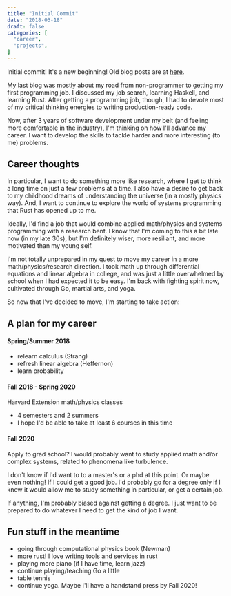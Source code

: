 ```yaml
---
title: "Initial Commit"
date: "2018-03-18"
draft: false
categories: [
  "career",
  "projects",
]
---
```


Initial commit! It's a new beginning! Old blog posts are at [here](http://oldblog.hwc.io).

My last blog was mostly about my road from non-programmer to getting my first programming job. I discussed my job search, learning Haskell, and learning Rust. After getting a programming job, though, I had to devote most of my critical thinking energies to writing production-ready code.

Now, after 3 years of software development under my belt (and feeling more comfortable in the industry), I'm thinking on how I'll advance my career. I want to develop the skills to tackle harder and more interesting (to me) problems.

## Career thoughts

In particular, I want to do something more like research, where I get to think a long time on just a few problems at a time. I also have a desire to get back to my childhood dreams of understanding the universe (in a mostly physics way). And, I want to continue to explore the world of systems programming that Rust has opened up to me.

Ideally, I'd find a job that would combine applied math/physics and systems programming with a research bent. I know that I'm coming to this a bit late now (in my late 30s), but I'm definitely wiser, more resiliant, and more motivated than my young self.

I'm not totally unprepared in my quest to move my career in a more math/physics/research direction. I took math up through differential equations and linear algebra in college, and was just a little overwhelmed by school when I had expected it to be easy. I'm back with fighting spirit now, cultivated through Go, martial arts, and yoga.

So now that I've decided to move, I'm starting to take action:

## A plan for my career

#### Spring/Summer 2018
- relearn calculus (Strang)
- refresh linear algebra (Heffernon)
- learn probability

#### Fall 2018 - Spring 2020
Harvard Extension math/physics classes
  - 4 semesters and 2 summers
  - I hope I'd be able to take at least 6 courses in this time

#### Fall 2020

Apply to grad school? I would probably want to study applied math and/or complex systems, related to phenomena like turbulence.

I don't know if I'd want to to a master's or a phd at this point. Or maybe even nothing! If I could get a good job. I'd probably go for a degree only if I knew it would allow me to study something in particular, or get a certain job.

If anything, I'm probably biased against getting a degree. I just want to be prepared to do whatever I need to get the kind of job I want.

## Fun stuff in the meantime

- going through computational physics book (Newman)
- more rust! I love writing tools and services in rust
- playing more piano (if I have time, learn jazz)
- continue playing/teaching Go a little
- table tennis
- continue yoga. Maybe I'll have a handstand press by Fall 2020!
